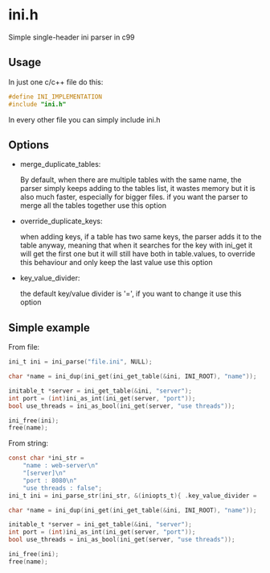 # ini.h

Simple single-header ini parser in c99

## Usage
In just one c/c++ file do this:
```c
#define INI_IMPLEMENTATION
#include "ini.h"
```

In every other file you can simply include ini.h

## Options

- merge_duplicate_tables:

    By default, when there are multiple tables with the same name, the
    parser simply keeps adding to the tables list, it wastes memory
    but it is also much faster, especially for bigger files.
    if you want the parser to merge all the tables together use this option
- override_duplicate_keys:

    when adding keys, if a table has two same keys, the parser
    adds it to the table anyway, meaning that when it searches for the
    key with ini_get it will get the first one but it will still have
    both in table.values, to override this behaviour and only keep the
    last value use this option
- key_value_divider:

    the default key/value divider is '=', if you want to change it use this option

## Simple example

From file:
```c
ini_t ini = ini_parse("file.ini", NULL);

char *name = ini_dup(ini_get(ini_get_table(&ini, INI_ROOT), "name"));

initable_t *server = ini_get_table(&ini, "server");
int port = (int)ini_as_int(ini_get(server, "port"));
bool use_threads = ini_as_bool(ini_get(server, "use threads"));

ini_free(ini);
free(name);
```

From string:
```c
const char *ini_str = 
    "name : web-server\n"
    "[server]\n"
    "port : 8080\n"
    "use threads : false";
ini_t ini = ini_parse_str(ini_str, &(iniopts_t){ .key_value_divider = ':' });

char *name = ini_dup(ini_get(ini_get_table(&ini, INI_ROOT), "name"));

initable_t *server = ini_get_table(&ini, "server");
int port = (int)ini_as_int(ini_get(server, "port"));
bool use_threads = ini_as_bool(ini_get(server, "use threads"));

ini_free(ini);
free(name);
```
